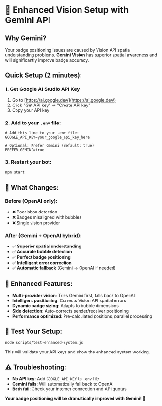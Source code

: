 # 🚀 Enhanced Vision Setup with Gemini API

## Why Gemini?
Your badge positioning issues are caused by Vision API spatial understanding problems. **Gemini Vision** has superior spatial awareness and will significantly improve badge accuracy.

## Quick Setup (2 minutes):

### 1. Get Google AI Studio API Key
1. Go to [https://ai.google.dev/](https://ai.google.dev/)
2. Click "Get API key" → "Create API key"
3. Copy your API key

### 2. Add to your `.env` file:
```env
# Add this line to your .env file:
GOOGLE_API_KEY=your_google_api_key_here

# Optional: Prefer Gemini (default: true)
PREFER_GEMINI=true
```

### 3. Restart your bot:
```bash
npm start
```

## 🎯 **What Changes:**

### **Before (OpenAI only):**
- ❌ Poor bbox detection
- ❌ Badges misaligned with bubbles  
- ❌ Single vision provider

### **After (Gemini + OpenAI hybrid):**
- ✅ **Superior spatial understanding**
- ✅ **Accurate bubble detection**  
- ✅ **Perfect badge positioning**
- ✅ **Intelligent error correction**
- ✅ **Automatic fallback** (Gemini → OpenAI if needed)

## 🚀 **Enhanced Features:**
- **Multi-provider vision**: Tries Gemini first, falls back to OpenAI
- **Intelligent positioning**: Corrects Vision API spatial errors
- **Dynamic badge sizing**: Adapts to bubble dimensions
- **Side detection**: Auto-corrects sender/receiver positioning
- **Performance optimized**: Pre-calculated positions, parallel processing

## 🧪 **Test Your Setup:**
```bash
node scripts/test-enhanced-system.js
```

This will validate your API keys and show the enhanced system working.

## ⚠️ **Troubleshooting:**
- **No API key**: Add `GOOGLE_API_KEY` to `.env` file
- **Gemini fails**: Will automatically fall back to OpenAI
- **Both fail**: Check your internet connection and API quotas

**Your badge positioning will be dramatically improved with Gemini! 🎯**


